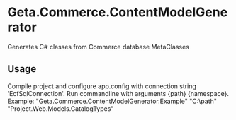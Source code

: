 # Geta.Commerce.ContentModelGenerator
Generates C# classes from Commerce database MetaClasses

## Usage
Compile project and configure app.config with connection string 'EcfSqlConnection'.
Run commandline with arguments {path} {namespace}. Example: "Geta.Commerce.ContentModelGenerator.Example" "C:\path" "Project.Web.Models.CatalogTypes"

